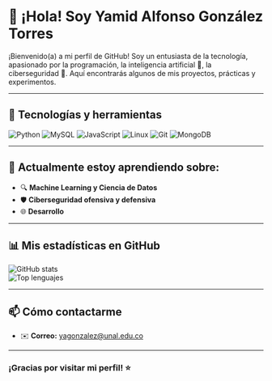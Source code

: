 # 👋 ¡Hola! Soy Yamid Alfonso González Torres

¡Bienvenido(a) a mi perfil de GitHub! Soy un entusiasta de la tecnología, apasionado por la programación, la inteligencia artificial 🤖, la ciberseguridad 🔐. Aquí encontrarás algunos de mis proyectos, prácticas y experimentos.

---

## 🚀 Tecnologías y herramientas
![Python](https://img.shields.io/badge/Python-3776AB?style=flat&logo=python&logoColor=white)
![MySQL](https://img.shields.io/badge/MySQL-4479A1?style=flat&logo=mysql&logoColor=white)
![JavaScript](https://img.shields.io/badge/JavaScript-F7DF1E?style=flat&logo=javascript&logoColor=black)
![Linux](https://img.shields.io/badge/Linux-FCC624?style=flat&logo=linux&logoColor=black)
![Git](https://img.shields.io/badge/Git-F05032?style=flat&logo=git&logoColor=white)
![MongoDB](https://img.shields.io/badge/MongoDB-47A248?style=flat&logo=mongodb&logoColor=white)

---

## 🧠 Actualmente estoy aprendiendo sobre:
- 🔍 **Machine Learning y Ciencia de Datos**
- 🛡️ **Ciberseguridad ofensiva y defensiva**
- 🌐 **Desarrollo**

---

## 📊 Mis estadísticas en GitHub
![GitHub stats](https://github-readme-stats.vercel.app/api?username=TU_USUARIO&show_icons=true&theme=default)  
![Top lenguajes](https://github-readme-stats.vercel.app/api/top-langs/?username=TU_USUARIO&layout=compact)

---

## 📫 Cómo contactarme
- ✉️ **Correo:** yagonzalez@unal.edu.co

---

### ¡Gracias por visitar mi perfil! ⭐
